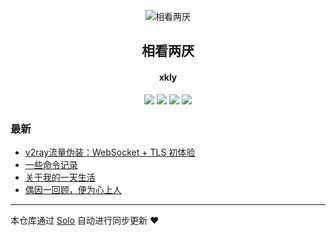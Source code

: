 <p align="center"><img alt="相看两厌" src="https://static.b3log.org/images/brand/solo-32.png"></p><h2 align="center">
相看两厌
</h2>

<h4 align="center">xkly</h4>
<p align="center"><a title="相看两厌" target="_blank" href="https://github.com/xkliangyan/solo-blog"><img src="https://img.shields.io/github/last-commit/xkliangyan/solo-blog.svg?style=flat-square&color=FF9900"></a>
<a title="GitHub repo size in bytes" target="_blank" href="https://github.com/xkliangyan/solo-blog"><img src="https://img.shields.io/github/repo-size/xkliangyan/solo-blog.svg?style=flat-square"></a>
<a title="Solo Version" target="_blank" href="https://github.com/b3log/solo/releases"><img src="https://img.shields.io/badge/solo-3.6.5-f1e05a.svg?style=flat-square&color=blueviolet"></a>
<a title="Hits" target="_blank" href="https://github.com/b3log/hits"><img src="https://hits.b3log.org/xkliangyan/solo-blog.svg"></a></p>

### 最新

* [v2ray流量伪装：WebSocket + TLS 初体验](http://www.xkly.tk/articles/2019/10/17/1571322129907.html)
* [一些命令记录](http://www.xkly.tk/articles/2019/09/29/1569719409154.html)
* [关于我的一天生活](http://www.xkly.tk/articles/2019/09/27/1569563904212.html)
* [偶因一回顾，便为心上人](http://www.xkly.tk/articles/2019/09/26/1569491908655.html)



---

本仓库通过 [Solo](https://github.com/b3log/solo) 自动进行同步更新 ❤️ 